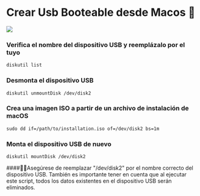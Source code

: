 # Crear Usb Booteable desde Macos 🍎

![](https://lemppics.lemp.io/1661690001749.jpg)

### Verifica el nombre del dispositivo USB y reemplázalo por el tuyo
```shell
diskutil list

```
### Desmonta el dispositivo USB
    diskutil unmountDisk /dev/disk2

### Crea una imagen ISO a partir de un archivo de instalación de macOS

    sudo dd if=/path/to/installation.iso of=/dev/disk2 bs=1m

### Monta el dispositivo USB de nuevo
    diskutil mountDisk /dev/disk2


####🚨🚨Asegúrese de reemplazar "/dev/disk2" por el nombre correcto del dispositivo USB. También es importante tener en cuenta que al ejecutar este script, todos los datos existentes en el dispositivo USB serán eliminados.

